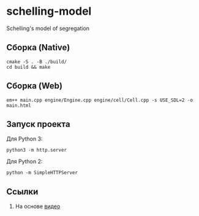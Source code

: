# schelling-model

Schelling's model of segregation

## Сборка (Native)

```terminal
cmake -S . -B ./build/
cd build && make
```

## Сборка (Web)

```terminal
em++ main.cpp engine/Engine.cpp engine/cell/Cell.cpp -s USE_SDL=2 -o main.html
```

## Запуск проекта

Для Python 3: 

```terminal
python3 -m http.server
```

Для Python 2:

```terminal
python -m SimpleHTTPServer
```


## Ссылки

1. На основе [видео]()